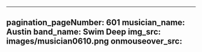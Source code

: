 ------
pagination_pageNumber: 601
musician_name: Austin
band_name: Swim Deep
img_src: images/musician0610.png
onmouseover_src: 
------